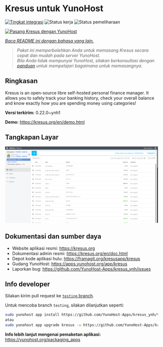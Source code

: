 <!--
N.B.: README ini dibuat secara otomatis oleh <https://github.com/YunoHost/apps/tree/master/tools/readme_generator>
Ini TIDAK boleh diedit dengan tangan.
-->

# Kresus untuk YunoHost

[![Tingkat integrasi](https://apps.yunohost.org/badge/integration/kresus)](https://ci-apps.yunohost.org/ci/apps/kresus/)
![Status kerja](https://apps.yunohost.org/badge/state/kresus)
![Status pemeliharaan](https://apps.yunohost.org/badge/maintained/kresus)

[![Pasang Kresus dengan YunoHost](https://install-app.yunohost.org/install-with-yunohost.svg)](https://install-app.yunohost.org/?app=kresus)

*[Baca README ini dengan bahasa yang lain.](./ALL_README.md)*

> *Paket ini memperbolehkan Anda untuk memasang Kresus secara cepat dan mudah pada server YunoHost.*  
> *Bila Anda tidak mempunyai YunoHost, silakan berkonsultasi dengan [panduan](https://yunohost.org/install) untuk mempelajari bagaimana untuk memasangnya.*

## Ringkasan

Kresus is an open-source libre self-hosted personal finance manager. It allows you to safely track your banking history, check your overall balance and know exactly how you are spending money using categories!


**Versi terkirim:** 0.22.0~ynh1

**Demo:** <https://kresus.org/en/demo.html>

## Tangkapan Layar

![Tangkapan Layar pada Kresus](./doc/screenshots/screenshot.png)

## Dokumentasi dan sumber daya

- Website aplikasi resmi: <https://kresus.org>
- Dokumentasi admin resmi: <https://kresus.org/en/doc.html>
- Depot kode aplikasi hulu: <https://framagit.org/kresusapp/kresus>
- Gudang YunoHost: <https://apps.yunohost.org/app/kresus>
- Laporkan bug: <https://github.com/YunoHost-Apps/kresus_ynh/issues>

## Info developer

Silakan kirim pull request ke [`testing` branch](https://github.com/YunoHost-Apps/kresus_ynh/tree/testing).

Untuk mencoba branch `testing`, silakan dilanjutkan seperti:

```bash
sudo yunohost app install https://github.com/YunoHost-Apps/kresus_ynh/tree/testing --debug
atau
sudo yunohost app upgrade kresus -u https://github.com/YunoHost-Apps/kresus_ynh/tree/testing --debug
```

**Info lebih lanjut mengenai pemaketan aplikasi:** <https://yunohost.org/packaging_apps>
